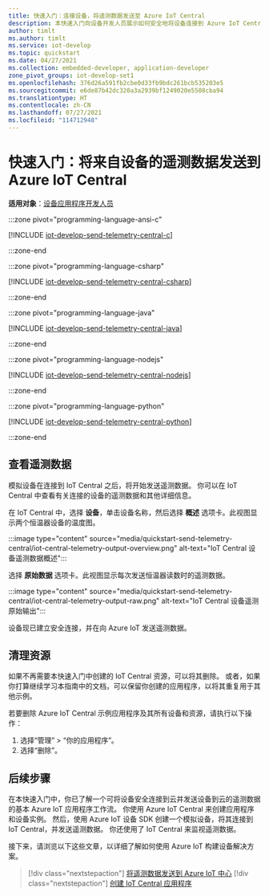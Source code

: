 ```yaml
---
title: 快速入门：连接设备，将遥测数据发送至 Azure IoT Central
description: 本快速入门向设备开发人员展示如何安全地将设备连接到 Azure IoT Central。 你将使用适用于 C、C#、Python、Node.js 或 Java 的 Azure IoT 设备 SDK 在模拟设备上运行客户端应用，然后连接到 IoT Central 并发送遥测数据。
author: timlt
ms.author: timlt
ms.service: iot-develop
ms.topic: quickstart
ms.date: 04/27/2021
ms.collection: embedded-developer, application-developer
zone_pivot_groups: iot-develop-set1
ms.openlocfilehash: 376d26a591fb2cbe0d33fb9bdc261bcb535203e5
ms.sourcegitcommit: e6de87b42dc320a3a2939bf1249020e5508cba94
ms.translationtype: HT
ms.contentlocale: zh-CN
ms.lasthandoff: 07/27/2021
ms.locfileid: "114712948"
---
```

# <a name="quickstart-send-telemetry-from-a-device-to-azure-iot-central"></a>快速入门：将来自设备的遥测数据发送到 Azure IoT Central

**适用对象**：[设备应用程序开发人员](about-iot-develop.md#device-application-development)

:::zone pivot="programming-language-ansi-c"

[!INCLUDE [iot-develop-send-telemetry-central-c](../../includes/iot-develop-send-telemetry-central-c.md)]

:::zone-end

:::zone pivot="programming-language-csharp"

[!INCLUDE [iot-develop-send-telemetry-central-csharp](../../includes/iot-develop-send-telemetry-central-csharp.md)]

:::zone-end

:::zone pivot="programming-language-java"

[!INCLUDE [iot-develop-send-telemetry-central-java](../../includes/iot-develop-send-telemetry-central-java.md)]

:::zone-end

:::zone pivot="programming-language-nodejs"

[!INCLUDE [iot-develop-send-telemetry-central-nodejs](../../includes/iot-develop-send-telemetry-central-nodejs.md)]

:::zone-end

:::zone pivot="programming-language-python"

[!INCLUDE [iot-develop-send-telemetry-central-python](../../includes/iot-develop-send-telemetry-central-python.md)]

:::zone-end

## <a name="view-telemetry"></a>查看遥测数据
模拟设备在连接到 IoT Central 之后，将开始发送遥测数据。 你可以在 IoT Central 中查看有关连接的设备的遥测数据和其他详细信息。 

在 IoT Central 中，选择 **设备**，单击设备名称，然后选择 **概述** 选项卡。此视图显示两个恒温器设备的温度图。

:::image type="content" source="media/quickstart-send-telemetry-central/iot-central-telemetry-output-overview.png" alt-text="IoT Central 设备遥测数据概述":::

选择 **原始数据** 选项卡。此视图显示每次发送恒温器读数时的遥测数据。

:::image type="content" source="media/quickstart-send-telemetry-central/iot-central-telemetry-output-raw.png" alt-text="IoT Central 设备遥测原始输出":::

设备现已建立安全连接，并在向 Azure IoT 发送遥测数据。
    
## <a name="clean-up-resources"></a>清理资源
如果不再需要本快速入门中创建的 IoT Central 资源，可以将其删除。 或者，如果你打算继续学习本指南中的文档，可以保留你创建的应用程序，以将其重复用于其他示例。

若要删除 Azure IoT Central 示例应用程序及其所有设备和资源，请执行以下操作：
1. 选择“管理” > “你的应用程序”。 
1. 选择“删除”。 

## <a name="next-steps"></a>后续步骤

在本快速入门中，你已了解一个可将设备安全连接到云并发送设备到云的遥测数据的基本 Azure IoT 应用程序工作流。 你使用 Azure IoT Central 来创建应用程序和设备实例。 然后，使用 Azure IoT 设备 SDK 创建一个模拟设备，将其连接到 IoT Central，并发送遥测数据。 你还使用了 IoT Central 来监视遥测数据。

接下来，请浏览以下这些文章，以详细了解如何使用 Azure IoT 构建设备解决方案。 

> [!div class="nextstepaction"]
> [将遥测数据发送到 Azure IoT 中心](./quickstart-send-telemetry-iot-hub.md)
> [!div class="nextstepaction"]
> [创建 IoT Central 应用程序](../iot-central/core/quick-deploy-iot-central.md)
